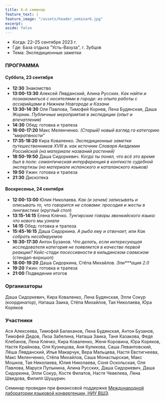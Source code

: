 ```yaml
---
title: 6-й семинар
feature_text: |
feature_image: "/assets/header_seminar6.jpg"
excerpt: 
aside: false
---
```


- Когда: 22–25 сентября 2023 г.
- Где: База отдыха "Усть-Вазуза", г. Зубцов
- Тема: Экспедиционные заметки 

### ПРОГРАММА

#### Суббота, 23 сентября

- **12:30** Знакомство
- **13:00-13:30** Алексей Лявданский, Алина Русских. *Как найти и познакомиться с носителями в городе: из опыта работы с ассирийцами в Нижнем Новгороде и Казани*
- **13:30-14:30** Оля Павлова, Тимофей Корнев, Лена Будянская, Даша Жорник. *Публичные мероприятия в экспедиции (опыт и впечатления)*
- **14:30** Обед: готовка и трапеза
- **16:00-17:20** Макс Меленченко. *(Старый) новый взгляд га категорию "миратвности"*
- **17:35-18:20** Кира Коваленко. *Экспедиционные заметки путешественников XVIII в. как источник Словаря Академии Российской (на материале названий растений)*
- **18:50-19:50** Даша Сидоркевич. *Когда ты понял, что всё это время был в поле: семантическая интерференция в контексте судебной экспертизы (на материале испанского и каталанского языков)*
- **19:50** Ужин: готовка и трапеза
- **21:30** Дискотека

#### Воскресенье, 24 сентября
- **12:00-13:00** Юлия Николаева. *Как (и зачем) записывать и описывать то, что говорится не словами: просодия и жесты в лингвистике* (круглый стол)
- **13:15-14:15** Елена Клячко. *Тунгирские говоры эвенкийского языка: что нового мы узнали*
- **14:15** Обед: готовка и трапеза
- **15:45-16:15** Даша Сидоркина. *А рыба ему и отвечает, или Как собрать несобируемое*
- **16:30-17:30** Антон Бузанов. *Что делать, если интересующая исследователя категория не появляется в качестве первой реакции? Кейс-стади посессивности в кильдинском саамском* (стендап-воркшоп)
- **18:00-19:20** Даша Сидоркина, Стёпа Михайлов. *Эли\*\*\*ация 2.0*
- **19:20** Ужин: готовка и трапеза
- **21:00** Подведение итогов


### Организаторы

Даша Сидоркевич, Кира Коваленко, Лена Будянская, Элли Сокур (координатор), Наташа Заика, Стёпа Михайлов, Тая Николаева, Юра Коряков

### Участники

Ася Алексеева, Тимофей Балаханов, Лена Будянская, Антон Бузанов, Тимофей Дедов, Лиза Забелина, Наташа Заика, Таня Казакова, Федя Клебанов, Лена Клячко, Кира Коваленко, Женя Коровина, Юра Коряков, Настя Крайнова, Оля Кузнецова, Аня Куликова, Саша Левантовский, Лёша Лявданский, Илья Макарчук, Вера Мальцева, Настя Евстигнеева, Макс Меленченко, Стёпа Михайлов, Саша Монастырская, Макс Мошков, Тая Николаева, Юлия Николаева, Соня Оскольская, Оля Павлова, Маруся Пупынина, Алина Русских, Даша Сидоркевич, Даша Сидоркина, Элли Сокур, Костя Филатов, Настя Чевелева, Лена Шведова, Филипп Шушурин.

Семинар проведен при финансовой поддержке [Международной лаборатории языковой конвергенции, НИУ ВШЭ](https://ilcl.hse.ru/).
